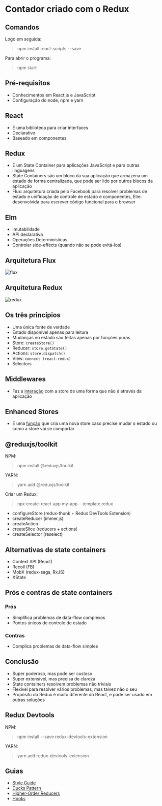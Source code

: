 # Contador criado com o Redux
## Comandos
Logo em seguida:
>npm install react-scripts --save

Para abrir o programa:
>npm start

## Pré-requisitos
- Conhecimentos em React.js e JavaScript
- Configuração do node, npm e yarn

## React 
- É uma biblioteca para criar interfaces
- Declarativo
- Baseado em componentes

## Redux 
- É um State Container para aplicações JavaScript e para outras linguagens
- State Containers são um bloco da sua aplicação que armazena um estado de forma centralizada, que pode ser lido por outros blocos da aplicação
- Flux: arquitetura criada pelo Facebook para resolver problemas de estado e unificação de controle de estado e componentes, Elm: desenvolvida para escrever código funcional para o browser

## Elm
- Imutabilidade
- API declarativa
- Operações Determinísticas
- Controlar side-effects (quando não se pode evitá-los)

## Arquitetura Flux
![flux](https://user-images.githubusercontent.com/72028645/131545549-f1bc42b0-a011-450d-9f89-8903b9bfdcaa.png)

## Arquitetura Redux
![redux](https://user-images.githubusercontent.com/72028645/131546580-7da502a9-ecbb-4d43-9ff1-62cef74eb708.jpg)

## Os três princípios
- Uma única fonte de verdade
- Estado disponível apenas para leitura
- Mudanças no estado são feitas apenas por funções puras
- Store: `createStore()`
- Reducer: `store.getState()`
- Actions: `store.dispatch()`
- View: `connect (react-redux)`
- Selectors

## Middlewares
- Faz a [interação](https://redux.js.org/understanding/history-and-design/middleware) com a store de uma forma que não é através da aplicação

## Enhanced Stores
- É uma [função](https://chariotsolutions.com/blog/post/redux-middleware-and-enhancers-getting-redux-to-log-debug-and-process-async-work/) que cria uma nova store caso precise mudar o estado ou como a store vai se comportar 

## @reduxjs/toolkit
NPM:
>npm install @reduxjs/toolkit

YARN:
>yarn add @reduxjs/toolkit

Criar um Redux:
>npx create-react-app my-app --template redux

- configureStore (redux-thunk + Redux DevTools Extension)
- createReducer (immer.js)
- createAction
- createSlice (reducers + actions)
- createSelector (reselect)

## Alternativas de state containers
- Context API (React)
- Recoil (FB)
- MobX (redux-saga, RxJS)
- XState

## Prós e contras de state containers
### Prós
- Simplifica problemas de data-flow complexos
- Pontos únicos de controle de estado

### Contras
- Complica problemas de data-flow simples

## Conclusão
- Super poderoso, mas pode ser custoso
- Super extensível, mas precisa de clareza
- State containers resolvem problemas não triviais 
- Flexível para resolver vários problemas, mas talvez não o seu
- Propósito do Redux é muito diferente do React, e pode ser usado em outras soluções

## Redux Devtools
NPM:
>npm install --save redux-devtools-extension

YARN:
>yarn add redux-devtools-extension

## Guias
- [Style Guide](https://redux.js.org/style-guide/style-guide/)
- [Ducks Pattern](https://medium.com/@matthew.holman/what-is-redux-ducks-46bcb1ad04b7)
- [Higher-Order Reducers](https://www.digitalocean.com/community/tutorials/redux-higher-order-reducers)
- [Hooks](https://react-redux.js.org/api/hooks)
